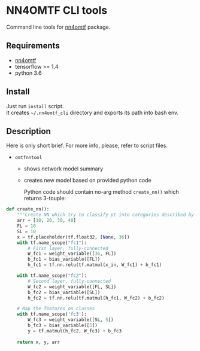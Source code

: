 # NN4OMTF CLI tools

Command line tools for [nn4omtf](https://github.com/jlysiak/fuw-nn4omtf) package.

## Requirements

* [nn4omtf](https://github.com/jlysiak/fuw-nn4omtf)
* tensorflow >= 1.4
* python 3.6

## Install

Just run `install` script.  
It creates `~/.nn4omtf_cli` directory and exports its path into bash env.

## Description

Here is only short brief. For more info, please, refer to script files.

* `omtfnntool`
  * shows network model summary
  * creates new model based on provided python code

      Python code should contain no-arg method `create_nn()` which returns 3-touple:
```python
def create_nn():
    """Create NN which try to classify pt into categories described by arr."""
    arr = [10, 20, 30, 40]
    FL = 10
    SL = 10
    x = tf.placeholder(tf.float32, [None, 36])
    with tf.name_scope("fc1"):
        # First layer, fully-connected
        W_fc1 = weight_variable([36, FL])
        b_fc1 = bias_variable([FL])
        h_fc1 = tf.nn.relu(tf.matmul(x_in, W_fc1) + b_fc1)

    with tf.name_scope("fc2"):
        # Second layer, fully-connected
        W_fc2 = weight_variable([FL, SL])
        b_fc2 = bias_variable([SL])
        h_fc2 = tf.nn.relu(tf.matmul(h_fc1, W_fc2) + b_fc2)

    # Map the features on classes
    with tf.name_scope('fc3'):
        W_fc3 = weight_variable([SL, 5])
        b_fc3 = bias_variable([5])
        y = tf.matmul(h_fc2, W_fc3) + b_fc3
    
    return x, y, arr

```


